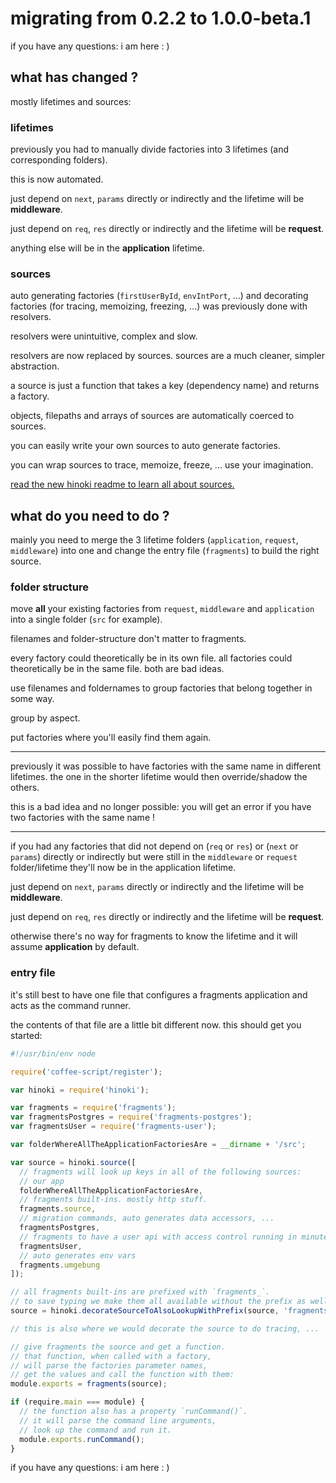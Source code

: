 # migrating from 0.2.2 to 1.0.0-beta.1

if you have any questions: i am here : )

## what has changed ?

mostly lifetimes and sources:

### lifetimes

previously you had to manually divide factories into
3 lifetimes (and corresponding folders).

this is now automated.

just depend on `next`, `params` directly or indirectly
and the lifetime will be **middleware**.

just depend on `req`, `res` directly or indirectly
and the lifetime will be **request**.

anything else will be in the **application** lifetime.

### sources

auto generating factories (`firstUserById`, `envIntPort`, ...)
and decorating factories (for tracing, memoizing, freezing, ...)
was previously done with resolvers.

resolvers were unintuitive, complex and slow.

resolvers are now replaced by sources.
sources are a much cleaner, simpler abstraction.

a source is just a function that takes a key (dependency name) and returns a factory.

objects, filepaths and arrays of sources are automatically coerced to sources.

you can easily write your own sources to auto generate factories.

you can wrap sources to trace, memoize, freeze, ... use your imagination.

[read the new hinoki readme to learn all about sources.](https://github.com/snd/hinoki)

## what do you need to do ?

mainly you need to
merge the 3 lifetime folders (`application`, `request`, `middleware`)
into one and change the entry file (`fragments`)
to build the right source.

### folder structure

move **all** your existing factories from `request`, `middleware` and `application`
into a single folder (`src` for example).

filenames and folder-structure don't matter to fragments.

every factory could theoretically be in its own file.
all factories could theoretically be in the same file.
both are bad ideas.

use filenames and foldernames to group factories that belong
together in some way.

group by aspect.

put factories where you'll easily find them again.

---

previously it was possible to have factories with the same
name in different lifetimes.
the one in the shorter lifetime would then override/shadow the others.

this is a bad idea and no longer possible:
you will get an error if you have two factories with the same name !

---

if you had any factories that did not depend on (`req` or `res`)
or (`next` or `params`) directly or indirectly
but were still in the `middleware` or `request` folder/lifetime
they'll now be in the application lifetime.

just depend on `next`, `params` directly or indirectly
and the lifetime will be **middleware**.

just depend on `req`, `res` directly or indirectly
and the lifetime will be **request**.

otherwise there's no way for fragments to know the lifetime and it will
assume **application** by default.

### entry file

it's still best to have one file that configures a fragments
application and acts as the command runner.

the contents of that file are a little bit different now.
this should get you started:

``` javascript
#!/usr/bin/env node

require('coffee-script/register');

var hinoki = require('hinoki');

var fragments = require('fragments');
var fragmentsPostgres = require('fragments-postgres');
var fragmentsUser = require('fragments-user');

var folderWhereAllTheApplicationFactoriesAre = __dirname + '/src';

var source = hinoki.source([
  // fragments will look up keys in all of the following sources:
  // our app
  folderWhereAllTheApplicationFactoriesAre,
  // fragments built-ins. mostly http stuff.
  fragments.source,
  // migration commands, auto generates data accessors, ...
  fragmentsPostgres,
  // fragments to have a user api with access control running in minutes
  fragmentsUser,
  // auto generates env vars
  fragments.umgebung
]);

// all fragments built-ins are prefixed with `fragments_`.
// to save typing we make them all available without the prefix as well:
source = hinoki.decorateSourceToAlsoLookupWithPrefix(source, 'fragments_');

// this is also where we would decorate the source to do tracing, ...

// give fragments the source and get a function.
// that function, when called with a factory,
// will parse the factories parameter names,
// get the values and call the function with them:
module.exports = fragments(source);

if (require.main === module) {
  // the function also has a property `runCommand()`.
  // it will parse the command line arguments,
  // look up the command and run it.
  module.exports.runCommand();
}
```

if you have any questions: i am here : )
